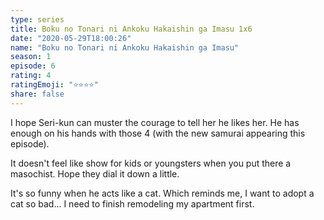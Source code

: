 ```yaml
---
type: series
title: Boku no Tonari ni Ankoku Hakaishin ga Imasu 1x6
date: "2020-05-29T18:00:26"
name: "Boku no Tonari ni Ankoku Hakaishin ga Imasu"
season: 1
episode: 6
rating: 4
ratingEmoji: "⭐️⭐️⭐️⭐️"
share: false
---
```


I hope Seri-kun can muster the courage to tell her he likes her. He has enough on his hands with those 4 (with the new samurai appearing this episode).

It doesn't feel like show for kids or youngsters when you put there a masochist. Hope they dial it down a little.

It's so funny when he acts like a cat. Which reminds me, I want to adopt a cat so bad... I need to finish remodeling my apartment first.
